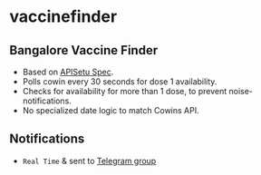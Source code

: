 # vaccinefinder

## Bangalore Vaccine Finder

- Based on [APISetu Spec](https://apisetu.gov.in/public/marketplace/api/cowin).
- Polls cowin every 30 seconds for dose 1 availability.
- Checks for availability for more than 1 dose, to prevent noise-notifications.
- No specialized date logic to match Cowins API.

## Notifications

- `Real Time` & sent to [Telegram group](https://t.me/BangaloreVaccineFinder)
